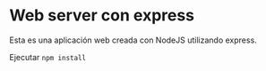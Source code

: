# Web server con express

Esta es una aplicación web creada con NodeJS utilizando express.

Ejecutar ```npm install```